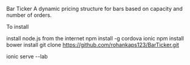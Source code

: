 Bar Ticker
A dynamic pricing structure for bars based on capacity and number of orders.

To install

install node.js from the internet
npm install -g cordova ionic
npm install
bower install
git clone https://github.com/rohankaps123/BarTicker.git

ionic serve --lab

